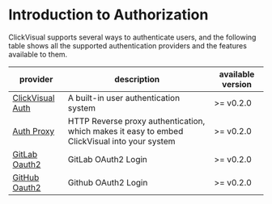 # Introduction to Authorization

ClickVisual supports several ways to authenticate users, and the following table shows all the supported authentication providers and the features available to them.

| provider                                                                                     |description|available  version|
|----------------------------------------------------------------------------------------|---|---|
| [ClickVisual Auth](https://clickvisual.net/clickvisual/04appauth/clickvisual-auth.html)     |A built-in user authentication system|>= v0.2.0|
| [Auth Proxy](https://clickvisual.net/clickvisual/04appauth/auth-proxy.html)       |HTTP Reverse proxy authentication, which makes it easy to embed ClickVisual into your system|>= v0.2.0|
| [GitLab Oauth2](https://clickvisual.net/clickvisual/04appauth/gitlab-oauth2.html) |GitLab OAuth2 Login|>= v0.2.0|
| [GitHub Oauth2](https://clickvisual.net/clickvisual/04appauth/github-oauth2.html) |Github OAuth2 Login|>= v0.2.0|







